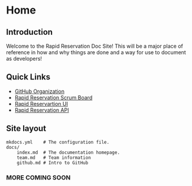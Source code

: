 # Home

## Introduction

Welcome to the Rapid Reservation Doc Site! This will be a major place of reference in how and why things are done and a way for use to document as developers!

## Quick Links

- [GitHub Organization](https://github.com/Rapid-Reservation)
- [Rapid Reservation Scrum Board](https://github.com/orgs/Rapid-Reservation/projects/1/views/1)
- [Rapid Reservartion UI]()
- [Rapid Reservation API]()

## Site layout

    mkdocs.yml    # The configuration file.
    docs/
        index.md  # The documentation homepage.
        team.md   # Team information
        github.md # Intro to GitHub

### MORE COMING SOON
